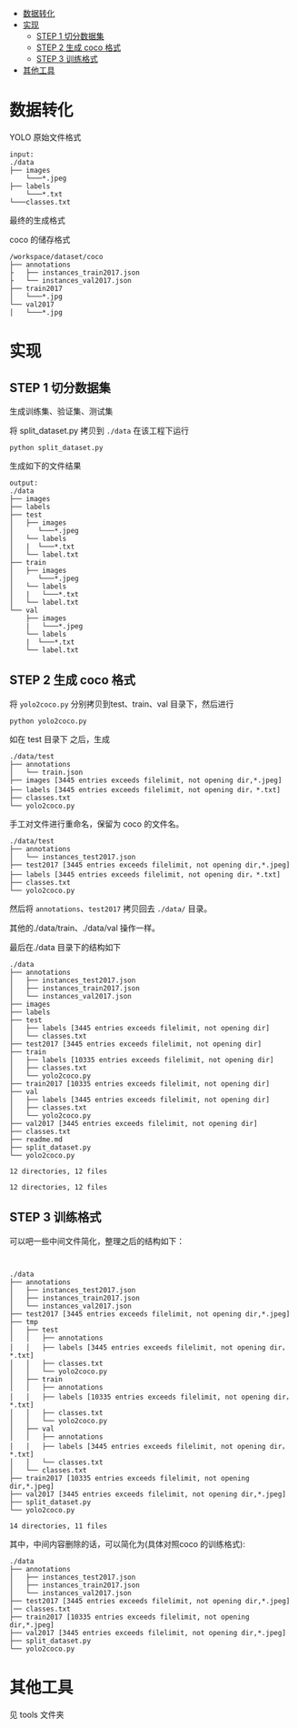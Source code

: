 <!--
 * @Author: xuarehere xuarehere@foxmail.com
 * @Date: 2023-10-30 16:17:32
 * @LastEditTime: 2023-11-01 17:52:50
 * @LastEditors: xujr xujianrong@sutpc.com
 * @Description: 
 * @FilePath: /github/readme.md
 * 
-->

- [数据转化](#数据转化)
- [实现](#实现)
  - [STEP 1 切分数据集](#step-1-切分数据集)
  - [STEP 2  生成 coco 格式](#step-2--生成-coco-格式)
  - [STEP 3 训练格式](#step-3-训练格式)
- [其他工具](#其他工具)



# 数据转化


YOLO 原始文件格式
```
input:
./data
├── images
    └───*.jpeg
├── labels
    └───*.txt
└───classes.txt
```

最终的生成格式

coco 的储存格式
```
/workspace/dataset/coco
├── annotations
├   ├── instances_train2017.json
├   └── instances_val2017.json
├── train2017
│   └───*.jpg
└── val2017
│   └───*.jpg
```


# 实现
## STEP 1 切分数据集
生成训练集、验证集、测试集

将 split_dataset.py 拷贝到 `./data`
在该工程下运行
```
python split_dataset.py
```

生成如下的文件结果
```
output:
./data
├── images
├── labels
├── test
│   ├── images
│      └───*.jpeg
│   └── labels
│   |  └───*.txt
│   └── label.txt
├── train
│   ├── images
│      └───*.jpeg
│   └── labels
│   |   └───*.txt
│   └── label.txt
└── val
    ├── images
    |   └───*.jpeg    
    └── labels
    |  └───*.txt 
    └── label.txt         
```





## STEP 2  生成 coco 格式

将 `yolo2coco.py` 分别拷贝到test、train、val 目录下，然后进行

```
python yolo2coco.py
```

如在 test 目录下
之后，生成
```
./data/test
├── annotations
│   └── train.json
├── images [3445 entries exceeds filelimit, not opening dir,*.jpeg]
├── labels [3445 entries exceeds filelimit, not opening dir，*.txt]
├── classes.txt
└── yolo2coco.py
```


手工对文件进行重命名，保留为 coco 的文件名。

```
./data/test
├── annotations
│   └── instances_test2017.json
├── test2017 [3445 entries exceeds filelimit, not opening dir,*.jpeg]
├── labels [3445 entries exceeds filelimit, not opening dir，*.txt]
├── classes.txt
└── yolo2coco.py
```

然后将 `annotations`、`test2017` 拷贝回去 `./data/` 目录。

其他的./data/train、./data/val 操作一样。

最后在./data 目录下的结构如下
```
./data
├── annotations
│   ├── instances_test2017.json
│   ├── instances_train2017.json
│   └── instances_val2017.json
├── images
├── labels
├── test
│   ├── labels [3445 entries exceeds filelimit, not opening dir]
│   └── classes.txt
├── test2017 [3445 entries exceeds filelimit, not opening dir]
├── train
│   ├── labels [10335 entries exceeds filelimit, not opening dir]
│   ├── classes.txt
│   └── yolo2coco.py
├── train2017 [10335 entries exceeds filelimit, not opening dir]
├── val
│   ├── labels [3445 entries exceeds filelimit, not opening dir]
│   ├── classes.txt
│   └── yolo2coco.py
├── val2017 [3445 entries exceeds filelimit, not opening dir]
├── classes.txt
├── readme.md
├── split_dataset.py
└── yolo2coco.py

12 directories, 12 files

12 directories, 12 files
```

## STEP 3 训练格式
可以吧一些中间文件简化，整理之后的结构如下：
```


./data
├── annotations
│   ├── instances_test2017.json
│   ├── instances_train2017.json
│   └── instances_val2017.json
├── test2017 [3445 entries exceeds filelimit, not opening dir,*.jpeg]
├── tmp
│   ├── test
│   │   ├── annotations
│   │   ├── labels [3445 entries exceeds filelimit, not opening dir，*.txt]
│   │   ├── classes.txt
│   │   └── yolo2coco.py
│   ├── train
│   │   ├── annotations
│   │   ├── labels [10335 entries exceeds filelimit, not opening dir，*.txt]
│   │   ├── classes.txt
│   │   └── yolo2coco.py
│   ├── val
│   │   ├── annotations
│   │   ├── labels [3445 entries exceeds filelimit, not opening dir，*.txt]
│   │   └── classes.txt
│   └── classes.txt
├── train2017 [10335 entries exceeds filelimit, not opening dir,*.jpeg]
├── val2017 [3445 entries exceeds filelimit, not opening dir,*.jpeg]
├── split_dataset.py
└── yolo2coco.py

14 directories, 11 files
```

其中，中间内容删除的话，可以简化为(具体对照coco 的训练格式):
```
./data
├── annotations
│   ├── instances_test2017.json
│   ├── instances_train2017.json
│   └── instances_val2017.json
├── test2017 [3445 entries exceeds filelimit, not opening dir,*.jpeg]
│── classes.txt
├── train2017 [10335 entries exceeds filelimit, not opening dir,*.jpeg]
├── val2017 [3445 entries exceeds filelimit, not opening dir,*.jpeg]
├── split_dataset.py
└── yolo2coco.py

```

# 其他工具
见 tools 文件夹